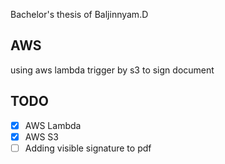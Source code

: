 Bachelor's thesis of Baljinnyam.D

## AWS
using aws lambda trigger by s3 to sign document

## TODO
- [x] AWS Lambda
- [x] AWS S3
- [ ] Adding visible signature to pdf

